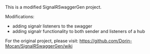 This is a modified SignalRSwaggerGen project. 

Modifications: 
 - adding signalr listeners to the swagger
 - adding signalr functionality to both sender and listeners of a hub

For the original project, please visit: https://github.com/Dorin-Mocan/SignalRSwaggerGen/wiki
